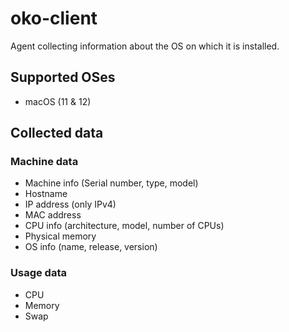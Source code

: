 # oko-client
Agent collecting information about the OS on which it is installed.

## Supported OSes
* macOS (11 & 12)

## Collected data

### Machine data
* Machine info (Serial number, type, model)
* Hostname
* IP address (only IPv4)
* MAC address
* CPU info (architecture, model, number of CPUs)
* Physical memory
* OS info (name, release, version)

### Usage data
* CPU
* Memory
* Swap
